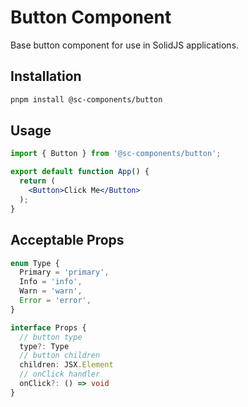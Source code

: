 # Button Component

Base button component for use in SolidJS applications.

## Installation

```bash
pnpm install @sc-components/button
```

## Usage

```jsx
import { Button } from '@sc-components/button';

export default function App() {
  return (
    <Button>Click Me</Button>
  );
}
```

## Acceptable Props

```ts
enum Type {
  Primary = 'primary',
  Info = 'info',
  Warn = 'warn',
  Error = 'error',
}

interface Props {
  // button type
  type?: Type
  // button children
  children: JSX.Element
  // onClick handler
  onClick?: () => void
}
```
